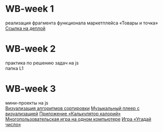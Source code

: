 # WB-week 1
реализация фрагмента функционала маркетплейса «Товары и точка» <br>
[Ссылка на деплой](https://ddgrgrv.github.io/wb-test/L0/index.html)

# WB-week 2
практика по решению задач на js <br>
папка L1

# WB-week 3
мини-проекты на js <br>
[Визуализация алгоритмов сортировки](https://ddgrgrv.github.io/wb-test/L2/algo/index.html)
[Музыкальный плеер с визуализацией](https://ddgrgrv.github.io/wb-test/L2/audio/index.html)
[Приложение «Калькулятор калорий»](https://ddgrgrv.github.io/wb-test/L2/calculator-kcal/index.html)
[Многопользовательская игра на одном компьютере](https://ddgrgrv.github.io/wb-test/L2/cross-zero/index.html)
[Игра «Угадай число»](https://ddgrgrv.github.io/wb-test/L2/quizz/index.html)
